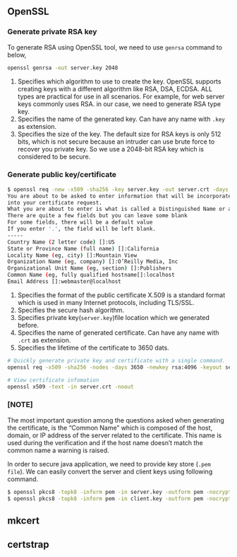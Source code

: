 ## OpenSSL
### Generate private RSA key
To generate RSA using OpenSSL tool, we need to use `genrsa` command to below,

```bash
openssl genrsa -out server.key 2048
```
1. Specifies which algorithm to use to create the key. OpenSSL supports creating keys with a different algorithm like RSA, DSA, ECDSA. ALL types are practical for use in all scenarios. For example, for web server keys commonly uses RSA. in our case, we need to generate RSA type key.
2. Specifies the name of the generated key. Can have any name with `.key` as extension.
3. Specifies the size of the key. The default size for RSA keys is only 512 bits, which is not secure because an intruder can use brute force to recover you private key. So we use a 2048-bit RSA key which is considered to be secure.


### Generate public key/certificate
```bash
$ openssl req -new -x509 -sha256 -key server.key -out server.crt -days 3650
You are about to be asked to enter information that will be incorporated
into your certificate request.
What you are about to enter is what is called a Distinguished Name or a DN.
There are quite a few fields but you can leave some blank
For some fields, there will be a default value 
If you enter '.', the field will be left blank.
-----
Country Name (2 letter code) []:US
State or Province Name (full name) []:California
Locality Name (eg, city) []:Mountain View
Organization Name (eg, company) []:O’Reilly Media, Inc
Organizational Unit Name (eg, section) []:Publishers
Common Name (eg, fully qualified hostname[]:localhost
Email Address []:webmaster@localhost

```
1. Specifies the format of the public certificate X.509 is a standard format which is used in many Internet protocols, including TLS/SSL.
2. Specifies the secure hash algorithm.
3. Specifies private key(`server.key`)file location which we generated before.
4. Specifies the name of generated certificate. Can have any name with `.crt` as extension.
5. Specifies the lifetime of the certificate to 3650 dats.

```bash
# Quickly generate private key and certificate with a single command.
openssl req -x509 -sha256 -nodes -days 3650 -newkey rsa:4096 -keyout server.key -out server.crt -subj "/C=US/ST=California/L=Mountain View/O=O’Reilly Media, Inc/OU=Publishers/CN=localhost/emailAddress=webmaster@localhost"

# View certificate infomation
openssl x509 -text -in server.crt -noout
```
### [NOTE]
The most important question among the questions asked when generating the certificate, is the “Common Name” which is composed of the host, domain, or IP address of the server related to the certificate. This name is used during the verification and if the host name doesn’t match the common name a warning is raised.

In order to secure java application, we need to provide key store (`.pem file`). We can easily convert the server and client keys using following command.
```bash
$ openssl pkcs8 -topk8 -inform pem -in server.key -outform pem -nocrypt -out server.pem
$ openssl pkcs8 -topk8 -inform pem -in client.key -outform pem -nocrypt -out client.pem
```

## mkcert

## certstrap
